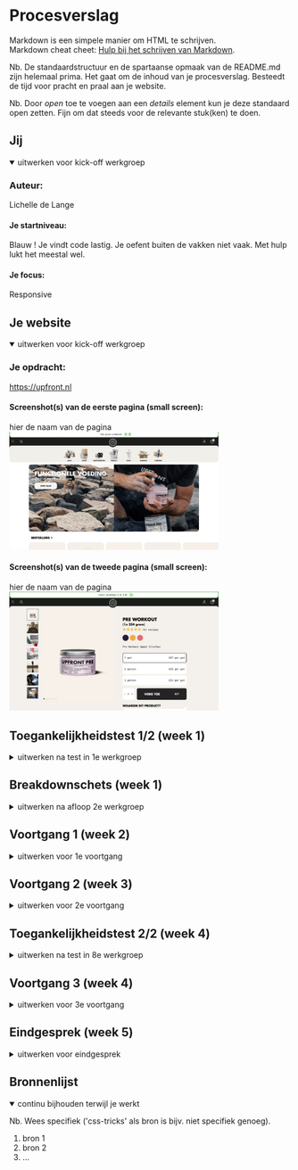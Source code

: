 # Procesverslag
Markdown is een simpele manier om HTML te schrijven.  
Markdown cheat cheet: [Hulp bij het schrijven van Markdown](https://github.com/adam-p/markdown-here/wiki/Markdown-Cheatsheet).

Nb. De standaardstructuur en de spartaanse opmaak van de README.md zijn helemaal prima. Het gaat om de inhoud van je procesverslag. Besteedt de tijd voor pracht en praal aan je website.

Nb. Door *open* toe te voegen aan een *details* element kun je deze standaard open zetten. Fijn om dat steeds voor de relevante stuk(ken) te doen.





## Jij

<details open>
  <summary>uitwerken voor kick-off werkgroep</summary>

  ### Auteur:
Lichelle de Lange 

  #### Je startniveau:
 Blauw ! 
 Je vindt code lastig. Je oefent buiten de vakken niet vaak. 
 Met hulp lukt het meestal wel.

  #### Je focus:
 Responsive 
 
</details>





## Je website

<details open>
  <summary>uitwerken voor kick-off werkgroep</summary>

  ### Je opdracht:
  https://upfront.nl

  #### Screenshot(s) van de eerste pagina (small screen): 
  hier de naam van de pagina  
  <img src="readme-images/Homepage.jpg" width="375px" alt="Upfront Homepage">

  #### Screenshot(s) van de tweede pagina (small screen):
  hier de naam van de pagina  
  <img src="readme-images/Detail.jpg" width="375px" alt="Upfront Univeristy page">
 
</details>



## Toegankelijkheidstest 1/2 (week 1)

<details>
  <summary>uitwerken na test in 1e werkgroep</summary>

  ### Bevindingen
  Lijst met je bevindingen die in de test naar voren kwamen:

  #### Screenreader
Hoofdpagina 

Het logo van website word genoemd als “ongelabelde-afbeelding”. De gebruiker weer dus niet wat dit is. 

De search bar - word juist benoemt. 

De header. Je word door de screenreader 2 keer door de header meegenomen. De eerste keer slaat hij de link “inloggen” over. De tweede keer neemt hij je wel mee door deze link. 

Evenals de header word je 2 keer door het menu meegenomen. 

Kopje bestsellers: “Je bevindt je op een tekst element.” 
Maar welke tekst er staat word niet benoemd. 

Afbeeldingen eerste kop worden voorgelezen zoals in de code is geplaatst. Niet alle afbeeldingen zijn gelabeld dus de gebruiker weer niet direct waar het kopje over gaat/over welk product dit gaat. - afbeeldingen labelen. Sommige afbeeldingen zijn wel goed gelabeld, het is een mengelmoes.  
 
De producten kunnen worden beoordeeld doormiddel van sterren. Maar deze worden afbeelding genoemd ipv dat er word verteld hoe het product is beoordeeld. Je word hier 2x doorheen geleid. 
 <img src="readme-images/Beoordeling.jpg" width="375px" alt="Upfront beoordeling">

Wanneer een smaak (nu de vegan cacao proteïne poeder) is uitverkocht word dat niet verteld alleen weergeven doordat het font lichter is gekleurd. 
 <img src="readme-images/cacao.jpg" width="375px" alt="Cacao smaak uitverkocht">

Er worden opties genoemd die ik niet zie. Deze afbeeldingen zijn weg.
 <img src="readme-images/Afbeelding.jpg" width="375px" alt="Afbeelding die er niet is">


Detail pagina
Ik klik op de detail pagina van de upfront creatine. Wanneer ik door de heen klik raak ik in de war. Ik hoor allemaal informatie maar ik heb geen idee waar ik op de pagina ben. Wat blijkt ik zit in mijn winkelmandje waar 1 artikel in zit. Dit word niet van te voren aangegeven. 

Ook op de detail pagina worden niet verteld met hoeveel sterren de upfront creatine word beoordeeld. Ik word alleen 2 keer door het aantal afbeeldingen geleidt. 

De pre workout heeft 4 verschillende smaken maar deze worden niet benoemd. Ook deze worden uitgesproken als ‘afbeelding’. 

De afbeeldingen op de detail pagina worden niet benoemd, je word ook niet door de afbeeldingen geleidt. <img src="readme-images/Smaken_detail.jpg" width="375px" alt="Smaken op de detail pagina">

Je kunt producten toevoegen aan je winkelmandje. 

Je word door de tekst geleidt. 

Onder aan de details vind je alle reviews. De gebruiker kan ook filteren op review. Hier word je doorheen geleidt. 

De gebruiker word meegenomen door de FAQ. Wanneer je op de kop terecht komt en naar de volgende kop toe wilt word de uitleg al gegeven. 
 <img src="readme-images/FAQ.jpg" width="375px" alt="FAQ">


Boven de footer vind je weer de bestsellers. Hierbij het zelfde verhaal als op de home pagina. 

  #### Muis en Toetsenbord 
  Hier korte omschrijving (met indien nodig afbeeldingen)

  Hier een omschrijving van hoe het opgelost kan worden (met indien nodig afbeeldingen)


  #### Motoriek (shocks, elastiekjes)
De website is redelijk vergevingsgezind. Er is ruimte voor fouten, de website is ruim opgesteld. 
Wanneer je op de home pagina een product hebt uitgekozen en een smaak wilt uitkiezen is daar minder ruimte voor vergevingsgezindheid.  <img src="readme-images/Smaken.jpg" width="375px" alt="Op deze plek is er minder ruimte voor vergevingsgezindheid.">


  #### Visueel (brillen, contrast, kleurenblind, dark/light). 
Blur/gare bril - Op de website zie ik alleen kleuren en silhouetten. 
Glaucoma/rp bril- Ik heb totaal geen focus met deze bril op. Ik kan mij niet focussen op de website. 
Hemianopia bril  - De website is te zien 
Color#0779p bril - De website is te zien. zodra je kleurenblind bent kun je goed winkelen bij upfront. Er word veel gebruik gemaakt van contrast. 
Diabetic eye disease bril - website is prima te zien. 

<img src="readme-images/Contrast.jpg" width="375px" alt="Deze foto met daar over heen een stukje tekst is erg onduidelijk. Het contrast is niet zo goed.">


</details>



## Breakdownschets (week 1)

<details>
  <summary>uitwerken na afloop 2e werkgroep</summary>

  ### de hele pagina: 
  <img src="readme-images/dummy-plaatje.jpg" width="375px" alt="breakdown van de hele pagina">

  ### dynamisch deel (bijv menu): 
  <img src="readme-images/dummy-plaatje.jpg" width="375px" alt="breakdown van een dynamisch deel">

  ### wellicht nog een dynamisch deel (bijv filter): 
  <img src="readme-images/dummy-plaatje.jpg" width="375px" alt="breakdown van nog een dynamisch deel">

</details>





## Voortgang 1 (week 2)

<details>
  <summary>uitwerken voor 1e voortgang</summary>

  ### Stand van zaken
  hier dit ging goed & dit was lastig (neem ook screenshots op van delen van je website en code)


  ### Agenda voor meeting
  samen met je groepje opstellen

  | student 1      | student 2          | student 3    | student 4        |
  | ---            | ---                | ---          | ---              |
  | dit bespreken  | en dit             | en ik dit    | en dan ik dat    |
  | en dat ook nog | dit als er tijd is | nog een punt | dit wil ik zeker |
  | ...            | ...                | ...          | ...              |


  ### Verslag van meeting
  hier na afloop snel de uitkomsten van de meeting vastleggen

  - punt 1
  - punt 2
  - nog een punt
  - ...

</details>





## Voortgang 2 (week 3)

<details>
  <summary>uitwerken voor 2e voortgang</summary>

  ### Stand van zaken
  hier dit ging goed & dit was lastig (neem ook screenshots op van delen van je website en code)


  ### Agenda voor meeting
  samen met je groepje opstellen

  | student 1      | student 2          | student 3    | student 4        |
  | ---            | ---                | ---          | ---              |
  | dit bespreken  | en dit             | en ik dit    | en dan ik dat    |
  | en dat ook nog | dit als er tijd is | nog een punt | dit wil ik zeker |
  | ...            | ...                | ...          | ...              |


  ### Verslag van meeting
  hier na afloop snel de uitkomsten van de meeting vastleggen

  - punt 1
  - punt 2
  - nog een punt
- ...

</details>





## Toegankelijkheidstest 2/2 (week 4)

<details>
  <summary>uitwerken na test in 8e werkgroep</summary>

  ### Bevindingen
  Lijst met je bevindingen die in de test naar voren kwamen (geef ook aan wat er verbeterd is):

  #### Screenreader
  Hier korte omschrijving (met indien nodig afbeeldingen)

  Hier een omschrijving van hoe het opgelost kan worden (met indien nodig afbeeldingen)


  #### Muis en Toetsenbord 
  Hier korte omschrijving (met indien nodig afbeeldingen)

  Hier een omschrijving van hoe het opgelost kan worden (met indien nodig afbeeldingen)


  #### Motoriek (shocks, elastiekjes)
  Hier korte omschrijving (met indien nodig afbeeldingen)

  Hier een omschrijving van hoe het opgelost kan worden (met indien nodig afbeeldingen)


  #### Visueel (brillen, contrast, kleurenblind, dark/light). 
  Hier korte omschrijving (met indien nodig afbeeldingen)

  Hier een omschrijving van hoe het opgelost kan worden (met indien nodig afbeeldingen)

</details>





## Voortgang 3 (week 4)

<details>
  <summary>uitwerken voor 3e voortgang</summary>

  ### Stand van zaken
  hier dit ging goed & dit was lastig (neem ook screenshots op van delen van je website en code)


  ### Agenda voor meeting
  samen met je groepje opstellen

  | student 1      | student 2          | student 3    | student 4        |
  | ---            | ---                | ---          | ---              |
  | dit bespreken  | en dit             | en ik dit    | en dan ik dat    |
  | en dat ook nog | dit als er tijd is | nog een punt | dit wil ik zeker |
  | ...            | ...                | ...          | ...              |


  ### Verslag van meeting
  hier na afloop snel de uitkomsten van de meeting vastleggen

  - punt 1
  - punt 2
  - nog een punt
  - ...

</details>





## Eindgesprek (week 5)

<details>
  <summary>uitwerken voor eindgesprek</summary>

  ### Je uitkomst - karakteristiek screenshots:
  <img src="readme-images/dummy-plaatje.jpg" width="375px" alt="uitomst opdracht 1">


  ### Dit ging goed/Heb ik geleerd: 
  Korte omschrijving met plaatjes

  <img src="readme-images/dummy-plaatje.jpg" width="375px" alt="top">


  ### Dit was lastig/Is niet gelukt:
  Korte omschrijving met plaatjes

  <img src="readme-images/dummy-plaatje.jpg" width="375px" alt="bummer">
</details>





## Bronnenlijst

<details open>
  <summary>continu bijhouden terwijl je werkt</summary>

  Nb. Wees specifiek ('css-tricks' als bron is bijv. niet specifiek genoeg).

  1. bron 1
  2. bron 2
  3. ...

</details>
